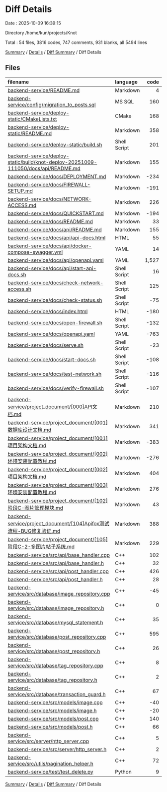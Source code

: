 # Diff Details

Date : 2025-10-09 16:39:15

Directory /home/kun/projects/Knot

Total : 54 files,  3816 codes, 747 comments, 931 blanks, all 5494 lines

[Summary](results.md) / [Details](details.md) / [Diff Summary](diff.md) / Diff Details

## Files
| filename | language | code | comment | blank | total |
| :--- | :--- | ---: | ---: | ---: | ---: |
| [backend-service/README.md](/backend-service/README.md) | Markdown | 4 | 0 | 0 | 4 |
| [backend-service/config/migration\_to\_posts.sql](/backend-service/config/migration_to_posts.sql) | MS SQL | 160 | 53 | 50 | 263 |
| [backend-service/deploy-static/CMakeLists.txt](/backend-service/deploy-static/CMakeLists.txt) | CMake | 168 | 0 | 32 | 200 |
| [backend-service/deploy-static/README.md](/backend-service/deploy-static/README.md) | Markdown | 358 | 0 | 107 | 465 |
| [backend-service/deploy-static/build.sh](/backend-service/deploy-static/build.sh) | Shell Script | 201 | 55 | 55 | 311 |
| [backend-service/deploy-static/build/knot-deploy-20251009-111050/docs/api/README.md](/backend-service/deploy-static/build/knot-deploy-20251009-111050/docs/api/README.md) | Markdown | 155 | 0 | 67 | 222 |
| [backend-service/docs/DEPLOYMENT.md](/backend-service/docs/DEPLOYMENT.md) | Markdown | -234 | 0 | -87 | -321 |
| [backend-service/docs/FIREWALL-SETUP.md](/backend-service/docs/FIREWALL-SETUP.md) | Markdown | -191 | 0 | -79 | -270 |
| [backend-service/docs/NETWORK-ACCESS.md](/backend-service/docs/NETWORK-ACCESS.md) | Markdown | 226 | 0 | 73 | 299 |
| [backend-service/docs/QUICKSTART.md](/backend-service/docs/QUICKSTART.md) | Markdown | -194 | 0 | -64 | -258 |
| [backend-service/docs/README.md](/backend-service/docs/README.md) | Markdown | 33 | 0 | 10 | 43 |
| [backend-service/docs/api/README.md](/backend-service/docs/api/README.md) | Markdown | 155 | 0 | 67 | 222 |
| [backend-service/docs/api/api-docs.html](/backend-service/docs/api/api-docs.html) | HTML | 55 | 0 | 4 | 59 |
| [backend-service/docs/api/docker-compose-swagger.yml](/backend-service/docs/api/docker-compose-swagger.yml) | YAML | 14 | 0 | 3 | 17 |
| [backend-service/docs/api/openapi.yaml](/backend-service/docs/api/openapi.yaml) | YAML | 1,527 | 3 | 41 | 1,571 |
| [backend-service/docs/api/start-api-docs.sh](/backend-service/docs/api/start-api-docs.sh) | Shell Script | 16 | 5 | 7 | 28 |
| [backend-service/docs/check-network-access.sh](/backend-service/docs/check-network-access.sh) | Shell Script | 125 | 11 | 18 | 154 |
| [backend-service/docs/check-status.sh](/backend-service/docs/check-status.sh) | Shell Script | -75 | -9 | -12 | -96 |
| [backend-service/docs/index.html](/backend-service/docs/index.html) | HTML | -180 | 0 | -28 | -208 |
| [backend-service/docs/open-firewall.sh](/backend-service/docs/open-firewall.sh) | Shell Script | -132 | -23 | -40 | -195 |
| [backend-service/docs/openapi.yaml](/backend-service/docs/openapi.yaml) | YAML | -763 | -2 | -23 | -788 |
| [backend-service/docs/serve.sh](/backend-service/docs/serve.sh) | Shell Script | -23 | -4 | -6 | -33 |
| [backend-service/docs/start-docs.sh](/backend-service/docs/start-docs.sh) | Shell Script | -108 | -12 | -13 | -133 |
| [backend-service/docs/test-network.sh](/backend-service/docs/test-network.sh) | Shell Script | -116 | -8 | -23 | -147 |
| [backend-service/docs/verify-firewall.sh](/backend-service/docs/verify-firewall.sh) | Shell Script | -107 | -10 | -24 | -141 |
| [backend-service/project\_document/\[000\]API文档.md](/backend-service/project_document/%5B000%5DAPI%E6%96%87%E6%A1%A3.md) | Markdown | 210 | 0 | 41 | 251 |
| [backend-service/project\_document/\[001\]数据库设计文档.md](/backend-service/project_document/%5B001%5D%E6%95%B0%E6%8D%AE%E5%BA%93%E8%AE%BE%E8%AE%A1%E6%96%87%E6%A1%A3.md) | Markdown | 341 | 0 | 92 | 433 |
| [backend-service/project\_document/\[001\]项目架构文档.md](/backend-service/project_document/%5B001%5D%E9%A1%B9%E7%9B%AE%E6%9E%B6%E6%9E%84%E6%96%87%E6%A1%A3.md) | Markdown | -383 | 0 | -105 | -488 |
| [backend-service/project\_document/\[002\]环境安装配置教程.md](/backend-service/project_document/%5B002%5D%E7%8E%AF%E5%A2%83%E5%AE%89%E8%A3%85%E9%85%8D%E7%BD%AE%E6%95%99%E7%A8%8B.md) | Markdown | -276 | 0 | -70 | -346 |
| [backend-service/project\_document/\[002\]项目架构文档.md](/backend-service/project_document/%5B002%5D%E9%A1%B9%E7%9B%AE%E6%9E%B6%E6%9E%84%E6%96%87%E6%A1%A3.md) | Markdown | 404 | 0 | 108 | 512 |
| [backend-service/project\_document/\[003\]环境安装配置教程.md](/backend-service/project_document/%5B003%5D%E7%8E%AF%E5%A2%83%E5%AE%89%E8%A3%85%E9%85%8D%E7%BD%AE%E6%95%99%E7%A8%8B.md) | Markdown | 276 | 0 | 70 | 346 |
| [backend-service/project\_document/\[102\]阶段C-图片管理模块.md](/backend-service/project_document/%5B102%5D%E9%98%B6%E6%AE%B5C-%E5%9B%BE%E7%89%87%E7%AE%A1%E7%90%86%E6%A8%A1%E5%9D%97.md) | Markdown | 43 | 0 | 11 | 54 |
| [backend-service/project\_document/\[104\]Apifox测试流程-BUG修复验证.md](/backend-service/project_document/%5B104%5DApifox%E6%B5%8B%E8%AF%95%E6%B5%81%E7%A8%8B-BUG%E4%BF%AE%E5%A4%8D%E9%AA%8C%E8%AF%81.md) | Markdown | 388 | 0 | 96 | 484 |
| [backend-service/project\_document/\[105\]阶段C-2-多图片帖子系统.md](/backend-service/project_document/%5B105%5D%E9%98%B6%E6%AE%B5C-2-%E5%A4%9A%E5%9B%BE%E7%89%87%E5%B8%96%E5%AD%90%E7%B3%BB%E7%BB%9F.md) | Markdown | 229 | 0 | 102 | 331 |
| [backend-service/src/api/base\_handler.cpp](/backend-service/src/api/base_handler.cpp) | C++ | 102 | 18 | 25 | 145 |
| [backend-service/src/api/base\_handler.h](/backend-service/src/api/base_handler.h) | C++ | 32 | 81 | 16 | 129 |
| [backend-service/src/api/post\_handler.cpp](/backend-service/src/api/post_handler.cpp) | C++ | 426 | 85 | 106 | 617 |
| [backend-service/src/api/post\_handler.h](/backend-service/src/api/post_handler.h) | C++ | 28 | 84 | 20 | 132 |
| [backend-service/src/database/image\_repository.cpp](/backend-service/src/database/image_repository.cpp) | C++ | -45 | -7 | -12 | -64 |
| [backend-service/src/database/image\_repository.h](/backend-service/src/database/image_repository.h) | C++ | 0 | -2 | 0 | -2 |
| [backend-service/src/database/mysql\_statement.h](/backend-service/src/database/mysql_statement.h) | C++ | 35 | 35 | 12 | 82 |
| [backend-service/src/database/post\_repository.cpp](/backend-service/src/database/post_repository.cpp) | C++ | 595 | 80 | 171 | 846 |
| [backend-service/src/database/post\_repository.h](/backend-service/src/database/post_repository.h) | C++ | 26 | 97 | 21 | 144 |
| [backend-service/src/database/tag\_repository.cpp](/backend-service/src/database/tag_repository.cpp) | C++ | 8 | 2 | 2 | 12 |
| [backend-service/src/database/tag\_repository.h](/backend-service/src/database/tag_repository.h) | C++ | 2 | 13 | 2 | 17 |
| [backend-service/src/database/transaction\_guard.h](/backend-service/src/database/transaction_guard.h) | C++ | 67 | 61 | 18 | 146 |
| [backend-service/src/models/image.cpp](/backend-service/src/models/image.cpp) | C++ | -40 | -1 | -6 | -47 |
| [backend-service/src/models/image.h](/backend-service/src/models/image.h) | C++ | -20 | -16 | -4 | -40 |
| [backend-service/src/models/post.cpp](/backend-service/src/models/post.cpp) | C++ | 140 | 24 | 37 | 201 |
| [backend-service/src/models/post.h](/backend-service/src/models/post.h) | C++ | 66 | 68 | 20 | 154 |
| [backend-service/src/server/http\_server.cpp](/backend-service/src/server/http_server.cpp) | C++ | 5 | 3 | 1 | 9 |
| [backend-service/src/server/http\_server.h](/backend-service/src/server/http_server.h) | C++ | 2 | 0 | 0 | 2 |
| [backend-service/src/utils/pagination\_helper.h](/backend-service/src/utils/pagination_helper.h) | C++ | 72 | 61 | 15 | 148 |
| [backend-service/test/test\_delete.py](/backend-service/test/test_delete.py) | Python | 9 | 2 | 7 | 18 |

[Summary](results.md) / [Details](details.md) / [Diff Summary](diff.md) / Diff Details
